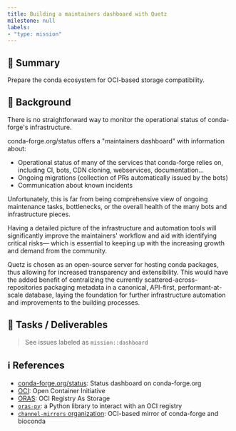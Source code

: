 ```yaml
---
title: Building a maintainers dashboard with Quetz
milestone: null
labels:
- "type: mission"
---
```


## 📌 Summary

Prepare the conda ecosystem for OCI-based storage compatibility.

## 📝 Background

There is no straightforward way to monitor the operational status of conda-forge's infrastructure.

conda-forge.org/status offers a "maintainers dashboard" with information about:

- Operational status of many of the services that conda-forge relies on, including CI, bots, CDN cloning, webservices, documentation...
- Ongoing migrations (collection of PRs automatically issued by the bots)
- Communication about known incidents

Unfortunately, this is far from being comprehensive view of ongoing maintenance tasks, bottlenecks, or the overall health of the many bots and infrastructure pieces.

Having a detailed picture of the infrastructure and automation tools will significantly improve the maintainers' workflow and aid with identifying critical risks— which is essential to keeping up with the increasing growth and demand from the community.

Quetz is chosen as an open-source server for hosting conda packages, thus allowing for increased transparency and extensibility.
This would have the added benefit of centralizing the currently scattered-across-repositories packaging metadata in a canonical, API-first, performant-at-scale database, laying the foundation for further infrastructure automation and improvements to the building processes.

## 🚀 Tasks / Deliverables

> See issues labeled as `mission::dashboard`

## ℹ️ References

- [conda-forge.org/status](https://conda-forge.org/status): Status dashboard on conda-forge.org
- [OCI](https://opencontainers.org/): Open Container Initiative
- [ORAS](https://oras.land/): OCI Registry As Storage
- [`oras-py`](https://github.com/oras-project/oras-py): a Python library to interact with an OCI registry
- [`channel-mirrors` organization](https://github.com/orgs/channel-mirrors/packages): OCI-based mirror of conda-forge and bioconda
